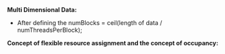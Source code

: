 **Multi Dimensional Data:**


* After defining the 
numBlocks = ceil(length of data / numThreadsPerBlock);
 



**Concept of flexible resource assignment and the concept of occupancy:**


